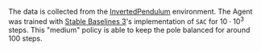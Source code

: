 The data is collected from the [InvertedPendulum](https://gymnasium.farama.org/environments/mujoco/inverted_pendulum/) environment. The Agent was trained with [Stable Baselines 3](https://stable-baselines3.readthedocs.io/en/master/)'s implementation of `SAC` for $10 \cdot 10^3$ steps. This "medium" policy is able to keep the pole balanced for around 100 steps.